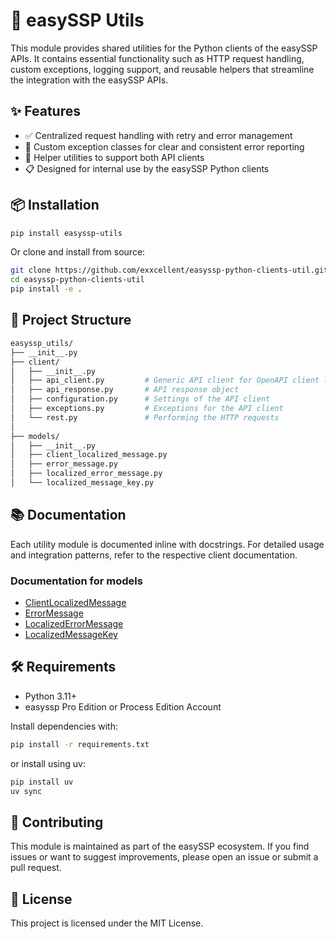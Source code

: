 # 🔧 easySSP Utils

This module provides shared utilities for the Python clients of the easySSP APIs. It contains essential functionality such as HTTP request handling, custom exceptions, logging support, and reusable helpers that streamline the integration with the easySSP APIs.

## ✨ Features
- ✅ Centralized request handling with retry and error management
- 🚨 Custom exception classes for clear and consistent error reporting
- 🧰 Helper utilities to support both API clients
- 📋 Designed for internal use by the easySSP Python clients

## 📦 Installation
```bash
pip install easyssp-utils
```

Or clone and install from source:

```bash
git clone https://github.com/exxcellent/easyssp-python-clients-util.git
cd easyssp-python-clients-util
pip install -e .
```

## 📁 Project Structure
```bash
easyssp_utils/
├── __init__.py
├── client/
│   ├── __init__.py
│   ├── api_client.py         # Generic API client for OpenAPI client library builds
│   ├── api_response.py       # API response object
│   ├── configuration.py      # Settings of the API client
│   ├── exceptions.py         # Exceptions for the API client
│   └── rest.py               # Performing the HTTP requests
│
├── models/
│   ├── __init__.py
│   ├── client_localized_message.py       
│   ├── error_message.py        
│   ├── localized_error_message.py        
│   └── localized_message_key.py          
```

## 📚 Documentation
Each utility module is documented inline with docstrings. For detailed usage and integration patterns, refer to the respective client documentation.

### Documentation for models
 - [ClientLocalizedMessage](/docs/ClientLocalizedMessage.md)
 - [ErrorMessage](/docs/ErrorMessage.md)
 - [LocalizedErrorMessage](/docs/LocalizedErrorMessage.md)
 - [LocalizedMessageKey](/docs/LocalizedMessageKey.md)

## 🛠️ Requirements
- Python 3.11+
- easyssp Pro Edition or Process Edition Account

Install dependencies with:
```bash
pip install -r requirements.txt
```
or install using uv:
```bash
pip install uv
uv sync
```

## 🤝 Contributing
This module is maintained as part of the easySSP ecosystem. If you find issues or want to suggest improvements, please open an issue or submit a pull request.

## 📄 License
This project is licensed under the MIT License.